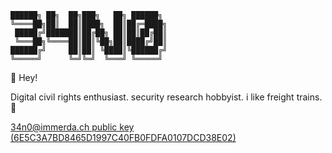 ```
██████╗ ██╗  ██╗███╗   ██╗ ██████╗ 
╚════██╗██║  ██║████╗  ██║██╔═████╗
 █████╔╝███████║██╔██╗ ██║██║██╔██║
 ╚═══██╗╚════██║██║╚██╗██║████╔╝██║
██████╔╝     ██║██║ ╚████║╚██████╔╝
╚═════╝      ╚═╝╚═╝  ╚═══╝ ╚═════╝ 
```
👋 Hey!

Digital civil rights enthusiast. security research hobbyist. i like freight trains. 🚂

[34n0@immerda.ch public key (6E5C3A7BD8465D1997C40FB0FDFA0107DCD38E02)](https://34n0.github.io/34n0@immerda.ch.pub)
